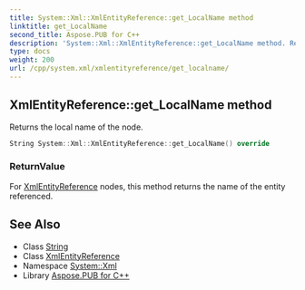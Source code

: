 ```yaml
---
title: System::Xml::XmlEntityReference::get_LocalName method
linktitle: get_LocalName
second_title: Aspose.PUB for C++
description: 'System::Xml::XmlEntityReference::get_LocalName method. Returns the local name of the node in C++.'
type: docs
weight: 200
url: /cpp/system.xml/xmlentityreference/get_localname/
---
```

## XmlEntityReference::get_LocalName method


Returns the local name of the node.

```cpp
String System::Xml::XmlEntityReference::get_LocalName() override
```


### ReturnValue

For [XmlEntityReference](../) nodes, this method returns the name of the entity referenced.

## See Also

* Class [String](../../../system/string/)
* Class [XmlEntityReference](../)
* Namespace [System::Xml](../../)
* Library [Aspose.PUB for C++](../../../)
